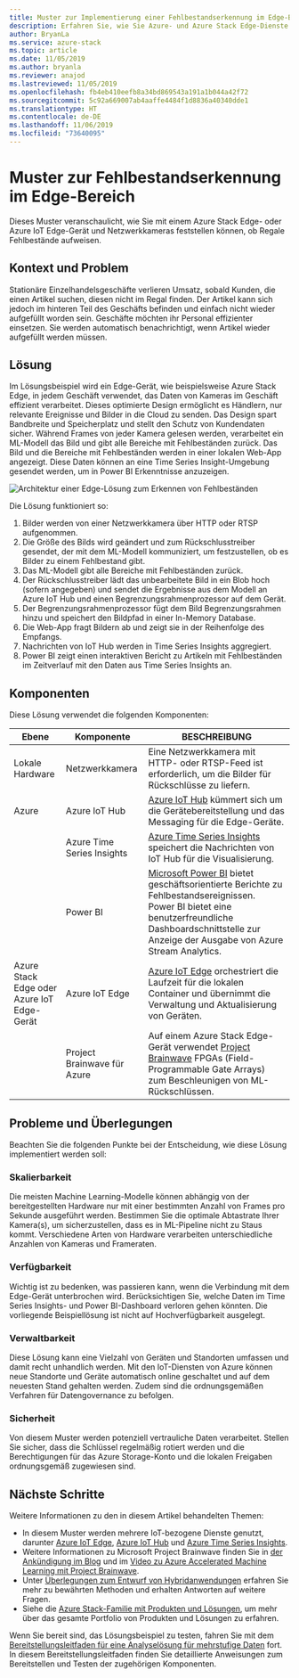 ```yaml
---
title: Muster zur Implementierung einer Fehlbestandserkennung im Edge-Bereich mithilfe von Azure und Azure Stack Edge.
description: Erfahren Sie, wie Sie Azure- und Azure Stack Edge-Dienste verwenden, um eine Fehlbestandserkennung zu implementieren.
author: BryanLa
ms.service: azure-stack
ms.topic: article
ms.date: 11/05/2019
ms.author: bryanla
ms.reviewer: anajod
ms.lastreviewed: 11/05/2019
ms.openlocfilehash: fb4eb410eefb8a34bd869543a191a1b044a42f72
ms.sourcegitcommit: 5c92a669007ab4aaffe4484f1d8836a40340dde1
ms.translationtype: HT
ms.contentlocale: de-DE
ms.lasthandoff: 11/06/2019
ms.locfileid: "73640095"
---
```

# <a name="out-of-stock-detection-at-the-edge-pattern"></a>Muster zur Fehlbestandserkennung im Edge-Bereich

Dieses Muster veranschaulicht, wie Sie mit einem Azure Stack Edge- oder Azure IoT Edge-Gerät und Netzwerkkameras feststellen können, ob Regale Fehlbestände aufweisen.

## <a name="context-and-problem"></a>Kontext und Problem

Stationäre Einzelhandelsgeschäfte verlieren Umsatz, sobald Kunden, die einen Artikel suchen, diesen nicht im Regal finden. Der Artikel kann sich jedoch im hinteren Teil des Geschäfts befinden und einfach nicht wieder aufgefüllt worden sein. Geschäfte möchten ihr Personal effizienter einsetzen. Sie werden automatisch benachrichtigt, wenn Artikel wieder aufgefüllt werden müssen.

## <a name="solution"></a>Lösung

Im Lösungsbeispiel wird ein Edge-Gerät, wie beispielsweise Azure Stack Edge, in jedem Geschäft verwendet, das Daten von Kameras im Geschäft effizient verarbeitet. Dieses optimierte Design ermöglicht es Händlern, nur relevante Ereignisse und Bilder in die Cloud zu senden. Das Design spart Bandbreite und Speicherplatz und stellt den Schutz von Kundendaten sicher. Während Frames von jeder Kamera gelesen werden, verarbeitet ein ML-Modell das Bild und gibt alle Bereiche mit Fehlbeständen zurück. Das Bild und die Bereiche mit Fehlbeständen werden in einer lokalen Web-App angezeigt. Diese Daten können an eine Time Series Insight-Umgebung gesendet werden, um in Power BI Erkenntnisse anzuzeigen.

![Architektur einer Edge-Lösung zum Erkennen von Fehlbeständen](media/pattern-out-of-stock-at-edge/solution-architecture.png)

Die Lösung funktioniert so:
1. Bilder werden von einer Netzwerkkamera über HTTP oder RTSP aufgenommen.
2. Die Größe des Bilds wird geändert und zum Rückschlusstreiber gesendet, der mit dem ML-Modell kommuniziert, um festzustellen, ob es Bilder zu einem Fehlbestand gibt.
3. Das ML-Modell gibt alle Bereiche mit Fehlbeständen zurück.
4. Der Rückschlusstreiber lädt das unbearbeitete Bild in ein Blob hoch (sofern angegeben) und sendet die Ergebnisse aus dem Modell an Azure IoT Hub und einen Begrenzungsrahmenprozessor auf dem Gerät.
5. Der Begrenzungsrahmenprozessor fügt dem Bild Begrenzungsrahmen hinzu und speichert den Bildpfad in einer In-Memory Database.
6. Die Web-App fragt Bildern ab und zeigt sie in der Reihenfolge des Empfangs.
7. Nachrichten von IoT Hub werden in Time Series Insights aggregiert.
8. Power BI zeigt einen interaktiven Bericht zu Artikeln mit Fehlbeständen im Zeitverlauf mit den Daten aus Time Series Insights an.


## <a name="components"></a>Komponenten

Diese Lösung verwendet die folgenden Komponenten:

| Ebene | Komponente | BESCHREIBUNG |
|----------|-----------|-------------|
| Lokale Hardware | Netzwerkkamera | Eine Netzwerkkamera mit HTTP- oder RTSP-Feed ist erforderlich, um die Bilder für Rückschlüsse zu liefern. |
| Azure | Azure IoT Hub | [Azure IoT Hub](/azure/iot-hub/) kümmert sich um die Gerätebereitstellung und das Messaging für die Edge-Geräte. |
|  | Azure Time Series Insights | [Azure Time Series Insights](/azure/time-series-insights/) speichert die Nachrichten von IoT Hub für die Visualisierung. |
|  | Power BI | [Microsoft Power BI](https://powerbi.microsoft.com/) bietet geschäftsorientierte Berichte zu Fehlbestandsereignissen. Power BI bietet eine benutzerfreundliche Dashboardschnittstelle zur Anzeige der Ausgabe von Azure Stream Analytics. |
| Azure Stack Edge oder<br>Azure IoT Edge-Gerät | Azure IoT Edge | [Azure IoT Edge](/azure/iot-edge/) orchestriert die Laufzeit für die lokalen Container und übernimmt die Verwaltung und Aktualisierung von Geräten.|
| | Project Brainwave für Azure | Auf einem Azure Stack Edge-Gerät verwendet [Project Brainwave](https://blogs.microsoft.com/ai/build-2018-project-brainwave/) FPGAs (Field-Programmable Gate Arrays) zum Beschleunigen von ML-Rückschlüssen.|

## <a name="issues-and-considerations"></a>Probleme und Überlegungen

Beachten Sie die folgenden Punkte bei der Entscheidung, wie diese Lösung implementiert werden soll:

### <a name="scalability"></a>Skalierbarkeit 

Die meisten Machine Learning-Modelle können abhängig von der bereitgestellten Hardware nur mit einer bestimmten Anzahl von Frames pro Sekunde ausgeführt werden. Bestimmen Sie die optimale Abtastrate Ihrer Kamera(s), um sicherzustellen, dass es in ML-Pipeline nicht zu Staus kommt. Verschiedene Arten von Hardware verarbeiten unterschiedliche Anzahlen von Kameras und Frameraten.

### <a name="availability"></a>Verfügbarkeit

Wichtig ist zu bedenken, was passieren kann, wenn die Verbindung mit dem Edge-Gerät unterbrochen wird. Berücksichtigen Sie, welche Daten im Time Series Insights- und Power BI-Dashboard verloren gehen könnten. Die vorliegende Beispiellösung ist nicht auf Hochverfügbarkeit ausgelegt.

### <a name="manageability"></a>Verwaltbarkeit

Diese Lösung kann eine Vielzahl von Geräten und Standorten umfassen und damit recht unhandlich werden. Mit den IoT-Diensten von Azure können neue Standorte und Geräte automatisch online geschaltet und auf dem neuesten Stand gehalten werden. Zudem sind die ordnungsgemäßen Verfahren für Datengovernance zu befolgen.

### <a name="security"></a>Sicherheit

Von diesem Muster werden potenziell vertrauliche Daten verarbeitet. Stellen Sie sicher, dass die Schlüssel regelmäßig rotiert werden und die Berechtigungen für das Azure Storage-Konto und die lokalen Freigaben ordnungsgemäß zugewiesen sind. 

## <a name="next-steps"></a>Nächste Schritte

Weitere Informationen zu den in diesem Artikel behandelten Themen:
- In diesem Muster werden mehrere IoT-bezogene Dienste genutzt, darunter [Azure IoT Edge](/azure/iot-edge/), [Azure IoT Hub](/azure/iot-hub/) und [Azure Time Series Insights](/azure/time-series-insights/).
- Weitere Informationen zu Microsoft Project Brainwave finden Sie in [der Ankündigung im Blog](https://blogs.microsoft.com/ai/build-2018-project-brainwave/) und im [Video zu Azure Accelerated Machine Learning mit Project Brainwave](https://www.youtube.com/watch?v=DJfMobMjCX0).
- Unter [Überlegungen zum Entwurf von Hybridanwendungen](overview-app-design-considerations.md) erfahren Sie mehr zu bewährten Methoden und erhalten Antworten auf weitere Fragen.
- Siehe die [Azure Stack-Familie mit Produkten und Lösungen](/azure-stack), um mehr über das gesamte Portfolio von Produkten und Lösungen zu erfahren.

Wenn Sie bereit sind, das Lösungsbeispiel zu testen, fahren Sie mit dem [Bereitstellungsleitfaden für eine Analyselösung für mehrstufige Daten](https://aka.ms/edgeinferencingdeploy) fort. In diesem Bereitstellungsleitfaden finden Sie detaillierte Anweisungen zum Bereitstellen und Testen der zugehörigen Komponenten.